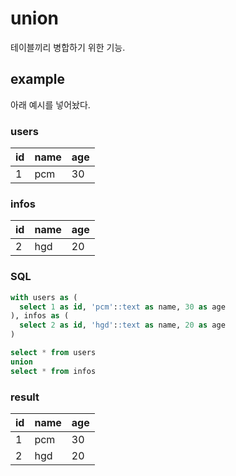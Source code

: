 # union

테이블끼리 병합하기 위한 기능.

## example

아래 예시를 넣어놨다.

### users

| id | name | age | 
|----|------|-----|
| 1  | pcm  | 30  |


### infos

| id | name | age | 
|----|------|-----|
| 2  | hgd  | 20  |

### SQL

``` sql
with users as (
  select 1 as id, 'pcm'::text as name, 30 as age
), infos as (
  select 2 as id, 'hgd'::text as name, 20 as age
)

select * from users
union
select * from infos
```

### result 

| id | name | age | 
|----|------|-----|
| 1  | pcm  | 30  |
| 2  | hgd  | 20  |